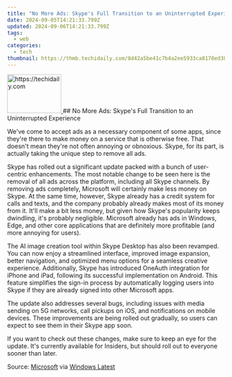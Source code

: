 ```yaml
---
title: "No More Ads: Skype's Full Transition to an Uninterrupted Experience"
date: 2024-09-05T14:21:33.799Z
updated: 2024-09-06T14:21:33.799Z
tags:
  - web
categories:
  - tech
thumbnail: https://thmb.techidaily.com/8d42a5be41c7b4a2ee5933ca8170ed38361404ba710cadb2872cd630ac7e122c.jpg
---
```


<!-- affiliate ads begin -->
<a href="https://25home.pxf.io/c/5597632/2123468/16836" target="_top" id="2123468">
  <img src="//a.impactradius-go.com/display-ad/16836-2123468" border="0" alt="https://techidaily.com" width="125" height="90"/>
</a>
<img height="0" width="0" src="https://25home.pxf.io/i/5597632/2123468/16836" style="position:absolute;visibility:hidden;" border="0" />
<!-- affiliate ads end -->
## No More Ads: Skype's Full Transition to an Uninterrupted Experience

We've come to accept ads as a necessary component of some apps, since they're there to make money on a service that is otherwise free. That doesn't mean they're not often annoying or obnoxious. Skype, for its part, is actually taking the unique step to remove all ads.

 Skype has rolled out a significant update packed with a bunch of user-centric enhancements. The most notable change to be seen here is the removal of all ads across the platform, including all Skype channels. By removing ads completely, Microsoft will certainly make less money on Skype. At the same time, however, Skype already has a credit system for calls and texts, and the company probably already makes most of its money from it. It'll make a bit less money, but given how Skype's popularity keeps dwindling, it's probably negligible. Microsoft already has ads in Windows, Edge, and other core applications that are definitely more profitable (and more annoying for users).

 The AI image creation tool within Skype Desktop has also been revamped. You can now enjoy a streamlined interface, improved image expansion, better navigation, and optimized menu options for a seamless creative experience. Additionally, Skype has introduced OneAuth integration for iPhone and iPad, following its successful implementation on Android. This feature simplifies the sign-in process by automatically logging users into Skype if they are already signed into other Microsoft apps.

 The update also addresses several bugs, including issues with media sending on 5G networks, call pickups on iOS, and notifications on mobile devices. These improvements are being rolled out gradually, so users can expect to see them in their Skype app soon.

 If you want to check out these changes, make sure to keep an eye for the update. It's currently available for Insiders, but should roll out to everyone sooner than later.

 Source: [Microsoft](https://answers.microsoft.com/en-us/skype/forum/all/skype-insider-release-notes-for-skype-812576201/70072f8d-3a54-4739-ad2f-dd0cdc665a6f) via [Windows Latest](https://www.windowslatest.com/2024/07/30/microsoft-is-reviving-skype-on-windows-11-by-removing-ads-reducing-clutter/)

<ins class="adsbygoogle"
     style="display:block"
     data-ad-format="autorelaxed"
     data-ad-client="ca-pub-7571918770474297"
     data-ad-slot="1223367746"></ins>



<ins class="adsbygoogle"
     style="display:block"
     data-ad-client="ca-pub-7571918770474297"
     data-ad-slot="8358498916"
     data-ad-format="auto"
     data-full-width-responsive="true"></ins>


